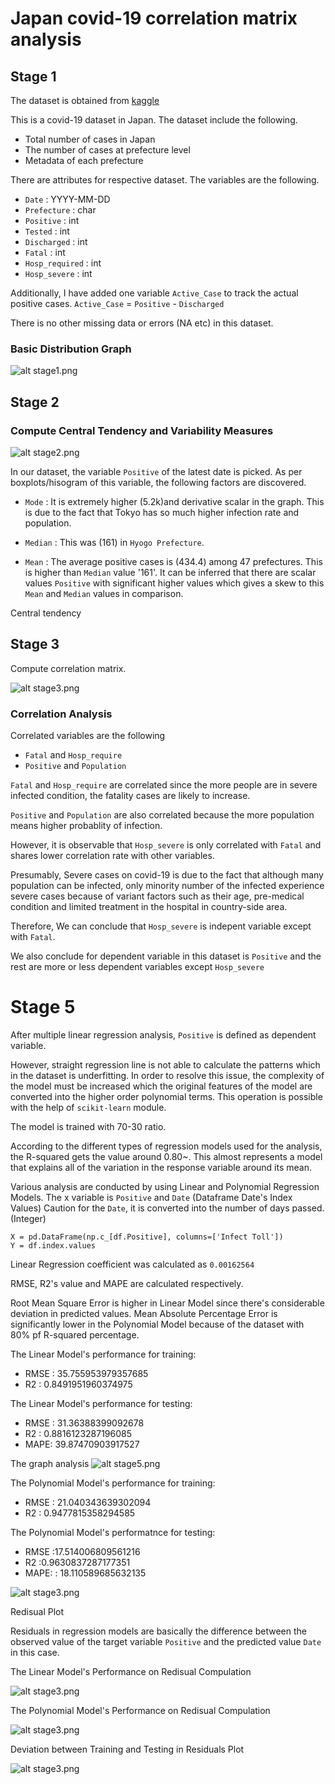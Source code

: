 # Japan covid-19 correlation matrix analysis 

## Stage 1  

The dataset is obtained from [kaggle](https://www.kaggle.com/lisphilar/covid19-dataset-in-japan?select=covid_jpn_metadata.csv)

This is a covid-19 dataset in Japan. 
The dataset include the following.

- Total number of cases in Japan
- The number of cases at prefecture level
- Metadata of each prefecture

There are attributes for respective dataset.
The variables are the following.

- `Date` : YYYY-MM-DD 
- `Prefecture` : char  
- `Positive` : int
- `Tested` : int
- `Discharged` : int
- `Fatal` : int
- `Hosp_required` : int  
- `Hosp_severe` : int

Additionally, I have added one variable `Active_Case` to track the actual positive cases. 
`Active_Case` = `Positive` - `Discharged` 

There is no other missing data or errors (NA etc) in this dataset.

### Basic Distribution Graph 

![alt stage1.png](https://github.com/mr-wacker/statistics-probablity-project/blob/master/img/Stage1.png)


## Stage 2 

### Compute Central Tendency and Variability Measures

![alt stage2.png](https://github.com/mr-wacker/statistics-probablity-project/blob/master/img/Stage2.png)


In our dataset, the variable `Positive` of the latest date is picked.
As per boxplots/hisogram of this variable, the following factors are discovered.

- `Mode` : It is extremely higher (5.2k)and derivative scalar in the graph.
This is due to the fact that Tokyo has so much higher infection rate and population.

- `Median` : This was (161) in `Hyogo Prefecture`. 

- `Mean` : The average positive cases is (434.4) among 47 prefectures. This is higher than `Median` value '161'. It can be inferred that there are scalar values `Positive` with significant higher values which gives a skew to this `Mean` and `Median` values in comparison.

Central tendency

## Stage 3

Compute correlation matrix. 

![alt stage3.png](https://github.com/mr-wacker/statistics-probablity-project/blob/master/img/Stage3.png)

### Correlation Analysis

Correlated variables are the following

-  `Fatal` and `Hosp_require` 
-  `Positive` and `Population` 

`Fatal` and `Hosp_require` are correlated since the more people are in severe infected condition, the fatality cases are likely to increase.

`Positive` and `Population` are also correlated because the more population means higher probablity of infection. 

However, it is observable that `Hosp_severe` is only correlated with `Fatal` and shares lower correlation rate with other variables.

Presumably, Severe cases on covid-19 is due to the fact that although many population can be infected, only minority number of the infected experience severe cases because of variant factors such as their age, pre-medical condition and limited treatment in the hospital in country-side area.

Therefore, We can conclude that `Hosp_severe` is indepent variable except with `Fatal`.

We also conclude for dependent variable in this dataset is `Positive` and the rest are more or less dependent variables except `Hosp_severe`

# Stage 5

After multiple linear regression analysis, `Positive` is defined as dependent variable. 

However, straight regression line is not able to calculate the patterns which in the dataset is underfitting. In order to resolve this issue, the complexity of the model must be increased which the original features of the model are converted into the higher order polynomial terms. This operation is possible with the help of `scikit-learn` module.

The model is trained with 70-30 ratio.

According to the different types of regression models used for the analysis, the R-squared gets the value around 0.80~. This almost represents a model that explains all of the variation in the response variable around its mean.


Various analysis are conducted by using Linear and Polynomial Regression Models.
The x variable is `Positive` and `Date` (Dataframe Date's Index Values)
Caution for the `Date`, it is converted into the number of days passed. (Integer)

```
X = pd.DataFrame(np.c_[df.Positive], columns=['Infect Toll'])
Y = df.index.values
```

Linear Regression coefficient was calculated as `0.00162564`

RMSE, R2's value and MAPE are calculated respectively.

Root Mean Square Error is higher in Linear Model since there's considerable deviation in predicted values. Mean Absolute Percentage Error is significantly lower in the Polynomial Model because of the dataset with 80% pf R-squared percentage. 

The Linear Model's performance for training:

- RMSE : 35.755953979357685
- R2 : 0.8491951960374975

The Linear Model's performance for testing:

- RMSE : 31.36388399092678
- R2 : 0.8816123287196085
- MAPE:  39.87470903917527

The graph analysis 
![alt stage5.png](https://github.com/mr-wacker/statistics-probablity-project/blob/master/img/Stage5_2.png)

The Polynomial Model's performance for training:

- RMSE : 21.040343639302094
- R2 : 0.9477815358294585

The Polynomial Model's performatnce for testing: 

- RMSE :17.514006809561216
- R2 :0.9630837287177351
- MAPE: : 18.110589685632135

![alt stage3.png](https://github.com/mr-wacker/statistics-probablity-project/blob/master/img/Stage5_4.png)


Redisual Plot 

Residuals in regression models are basically the difference between the observed value of the target variable `Positive` and the predicted value `Date` in this case.

The Linear Model's Performance on Redisual Compulation

![alt stage3.png](https://github.com/mr-wacker/statistics-probablity-project/blob/master/img/residual_1.png)


The Polynomial Model's Performance on Redisual Compulation


![alt stage3.png](https://github.com/mr-wacker/statistics-probablity-project/blob/master/img/residual_2.png)


Deviation between Training and Testing in Residuals Plot


![alt stage3.png](https://github.com/mr-wacker/statistics-probablity-project/blob/master/img/diff.png)
